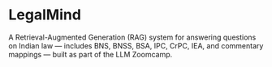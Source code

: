 # LegalMind
A Retrieval-Augmented Generation (RAG) system for answering questions on Indian law — includes BNS, BNSS, BSA, IPC, CrPC, IEA, and commentary mappings — built as part of the LLM Zoomcamp.
